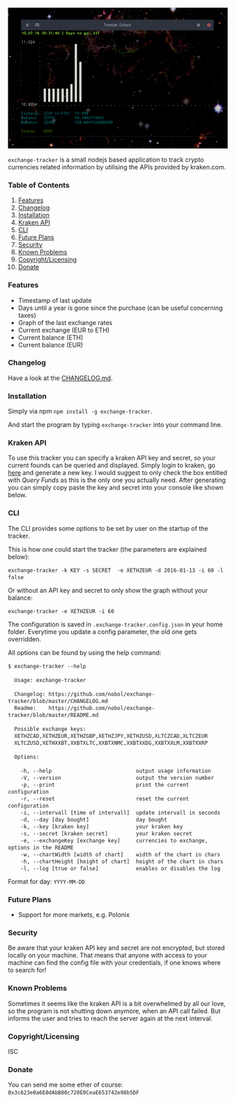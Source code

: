 ![screenshot](screenshot.png)

`exchange-tracker` is a small nodejs based application to track crypto currencies related 
information by utilising the APIs provided by kraken.com.

### Table of Contents
1. [Features](#features)
2. [Changelog](#changelog)
3. [Installation](#installation)
4. [Kraken API](#kraken-api)
5. [CLI](#cli)
6. [Future Plans](#future-plans)
7. [Security](#security)
8. [Known Problems](#known-problems)
9. [Copyright/Licensing](#copyrightlicensing)
10. [Donate](#donate)

### Features
- Timestamp of last update
- Days until a year is gone since the purchase (can be useful concerning taxes)
- Graph of the last exchange rates
- Current exchange (EUR to ETH)
- Current balance (ETH)
- Current balance (EUR)

### Changelog
Have a look at the [CHANGELOG.md](CHANGELOG.md).

### Installation
Simply via npm `npm install -g exchange-tracker`.

And start the program by typing `exchange-tracker` into your command line.

### Kraken API
To use this tracker you can specify a kraken API key and secret, so your current 
founds can be queried and displayed. Simply login to kraken, go 
[here](https://www.kraken.com/u/settings/api) and generate a new key. I would 
suggest to only check the box entitled with *Query Funds* as this is the only one 
you actually need. After generating you can simply copy paste the key and secret 
into your console like shown below.

### CLI
The CLI provides some options to be set by user on the startup of the tracker.  

This is how one could start the tracker (the parameters are explained below):
```
exchange-tracker -k KEY -s SECRET  -e XETHZEUR -d 2016-01-13 -i 60 -l false
```

Or without an API key and secret to only show the graph without your balance:
```
exchange-tracker -e XETHZEUR -i 60
```

The configuration is saved in `.exchange-tracker.config.json` in your home folder. Everytime you update a 
config parameter, the old one gets overridden.

All options can be found by using the help command:
```
$ exchange-tracker --help

  Usage: exchange-tracker 

  Changelog: https://github.com/nobol/exchange-tracker/blob/master/CHANGELOG.md
  Readme:    https://github.com/nobol/exchange-tracker/blob/master/README.md

  Possible exchange keys: 
  XETHZCAD,XETHZEUR,XETHZGBP,XETHZJPY,XETHZUSD,XLTCZCAD,XLTCZEUR
  XLTCZUSD,XETHXXBT,XXBTXLTC,XXBTXNMC,XXBTXXDG,XXBTXXLM,XXBTXXRP

  Options:

    -h, --help                           output usage information
    -V, --version                        output the version number
    -p, --print                          print the current configuration
    -r, --reset                          reset the current configuration
    -i, --intervall [time of intervall]  update intervall in seconds
    -d, --day [day bought]               day bought
    -k, --key [kraken key]               your kraken key
    -s, --secret [kraken secret]         your kraken secret
    -e, --exchangeKey [exchange key]     currencies to exchange, options in the README
    -w, --chartWidth [width of chart]    width of the chart in chars
    -h, --chartHeight [height of chart]  height of the chart in chars
    -l, --log [true or false]            enables or disables the log

```

Format for day: `YYYY-MM-DD`

### Future Plans
- Support for more markets, e.g. Polonix

### Security
Be aware that your kraken API key and secret are not encrypted, but stored locally 
on your machine. That means that anyone with access to your machine can find the 
config file with your credentials, if one knows where to search for!

### Known Problems

Sometimes it seems like the kraken API is a bit overwhelmed by all our love, so the 
program is not shutting down anymore, when an API call failed. But informs the user 
and tries to reach the server again at the next interval.

### Copyright/Licensing
ISC

### Donate
You can send me some ether of course: `0x3c623e0a6E0dAbB80c720E0CeaE653742e98b5DF`
